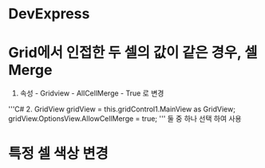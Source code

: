 # DevExpress


# Grid에서 인접한 두 셀의 값이 같은 경우, 셀 Merge

1. 속성 - Gridview - AllCellMerge - True 로 변경

'''C#
2. GridView gridView = this.gridControl1.MainView as GridView;
   gridView.OptionsView.AllowCellMerge = true;
'''
   둘 중 하나 선택 하여 사용
# 특정 셀 색상 변경
